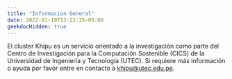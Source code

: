 ```yaml
---
title: "Informacion General"
date: 2022-01-19T13:22:25-05:00
geekdocHidden: true
---
```



El cluster Khipu es un servicio orientado a la investigación como parte del Centro de Investigación para la Computación Sostenible (CICS) de la Universidad de Ingeniería y Tecnología (UTEC). Si requiere más información o ayuda por favor entre en contacto a khipu@utec.edu.pe. 

